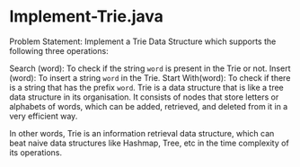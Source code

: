 # Implement-Trie.java

Problem Statement: Implement a Trie Data Structure which supports the following three operations:

Search (word): To check if the string `word` is present in the Trie or not.
Insert (word): To insert a string `word` in the Trie.
Start With(word): To check if there is a string that has the prefix `word`.
Trie is a data structure that is like a tree data structure in its organisation. It consists of nodes that store letters or alphabets of words, which can be added, retrieved, and deleted from it in a very efficient way.

In other words, Trie is an information retrieval data structure, which can beat naive data structures like Hashmap, Tree, etc in the time complexity of its operations.

